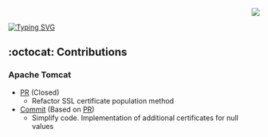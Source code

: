 <span>
<p align="right">
  <a href="https://github.com/wonyongChoi05"><img src="https://hits.seeyoufarm.com/api/count/incr/badge.svg?url=https%3A%2F%2Fgithub.com%2FwonyongChoi05&count_bg=%23000000&title_bg=%23000000&icon=github.svg&icon_color=%23E7E7E7&title=Visitor&edge_flat=false)"/>
  </a>
</p>
  
<!-- Velog -->
<!-- [![Velog's GitHub stats](https://velog-readme-stats.vercel.app/api/badge?name=nyong_i)](https://velog.io/@nyong_i) -->

<div>
<!-- 우아한 디벨로퍼 텍스트 -->
  <a href="https://git.io/typing-svg"><img src="https://readme-typing-svg.herokuapp.com?font=Fira+Code&duration=3500&pause=300&color=58A6FF&background=FFFFFF00&width=435&lines=Stockdale+Paradox;Woowahan+Developer" alt="Typing SVG" /></a>

<!-- 도커 고래.. -->
 <!-- ![](https://velog.velcdn.com/images/nyong_i/post/d703f792-322c-4c06-840b-6949622818c1/image.gif)-->
</div>
  
</span>


<!-- [![Solved.ac Profile](http://mazassumnida.wtf/api/v2/generate_badge?boj=qorwnsduftlagl)](https://solved.ac/qorwnsduftlagl/) -->

## :octocat: Contributions
### Apache Tomcat
* [PR](https://github.com/apache/tomcat/pull/651) (Closed)
  * Refactor SSL certificate population method
* [Commit](https://github.com/apache/tomcat/commit/f650ea788df8067baa4267ac4df806ba1bff1853) (Based on [PR](https://github.com/apache/tomcat/pull/651))
  * Simplify code. Implementation of additional certificates for null values

